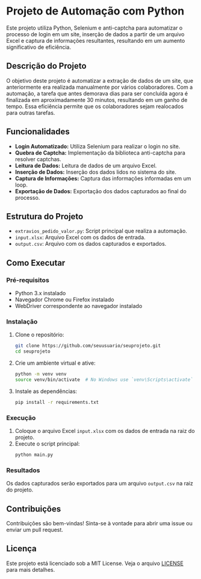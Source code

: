 # Projeto de Automação com Python

Este projeto utiliza Python, Selenium e anti-captcha para automatizar o processo de login em um site, inserção de dados a partir de um arquivo Excel e captura de informações resultantes, resultando em um aumento significativo de eficiência.

## Descrição do Projeto

O objetivo deste projeto é automatizar a extração de dados de um site, que anteriormente era realizada manualmente por vários colaboradores. Com a automação, a tarefa que antes demorava dias para ser concluída agora é finalizada em aproximadamente 30 minutos, resultando em um ganho de tempo. Essa eficiência permite que os colaboradores sejam realocados para outras tarefas.

## Funcionalidades

- **Login Automatizado:** Utiliza Selenium para realizar o login no site.
- **Quebra de Captcha:** Implementação da biblioteca anti-captcha para resolver captchas.
- **Leitura de Dados:** Leitura de dados de um arquivo Excel.
- **Inserção de Dados:** Inserção dos dados lidos no sistema do site.
- **Captura de Informações:** Captura das informações informadas em um loop.
- **Exportação de Dados:** Exportação dos dados capturados ao final do processo.

## Estrutura do Projeto

- `extravios_pedido_valor.py`: Script principal que realiza a automação.
- `input.xlsx`: Arquivo Excel com os dados de entrada.
- `output.csv`: Arquivo com os dados capturados e exportados.

## Como Executar

### Pré-requisitos

- Python 3.x instalado
- Navegador Chrome ou Firefox instalado
- WebDriver correspondente ao navegador instalado

### Instalação

1. Clone o repositório:
   ```bash
   git clone https://github.com/seuusuario/seuprojeto.git
   cd seuprojeto
   ```

2. Crie um ambiente virtual e ative:
   ```bash
   python -m venv venv
   source venv/bin/activate  # No Windows use `venv\Scripts\activate`
   ```

3. Instale as dependências:
   ```bash
   pip install -r requirements.txt
   ```

### Execução

1. Coloque o arquivo Excel `input.xlsx` com os dados de entrada na raiz do projeto.
2. Execute o script principal:
   ```bash
   python main.py
   ```

### Resultados

Os dados capturados serão exportados para um arquivo `output.csv` na raiz do projeto.

## Contribuições

Contribuições são bem-vindas! Sinta-se à vontade para abrir uma issue ou enviar um pull request.

## Licença

Este projeto está licenciado sob a MIT License. Veja o arquivo [LICENSE](LICENSE) para mais detalhes.
